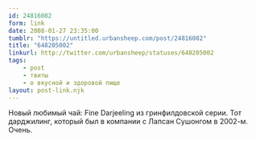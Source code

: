 ```yaml
---
id: 24816082
form: link
date: 2008-01-27 23:35:00
tumblr: "https://untitled.urbansheep.com/post/24816082"
title: "648205002"
linkurl: http://twitter.com/urbansheep/statuses/648205002
tags:
    - post
    - твиты
    - о вкусной и здоровой пище
layout: post-link.njk
---
```

<p>Новый любимый чай: Fine Darjeeling из гринфилдовской серии. Тот дарджилинг, который был в компании с Лапсан Сушонгом в 2002-м. Очень.</p>
